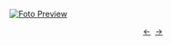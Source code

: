 [![Foto Preview](preview/n384.avif)](https://20essentials.github.io/project-000-384)

<div align="center" style="display: flex; justify-content: center;">
  <a  href="https://github.com/20essentials/project-000-383" target="_blank">&#8592;</a>
  &nbsp;&nbsp;
  <a  href="https://github.com/20essentials/project-000-385" target="_blank">&#8594;</a>
</div>
